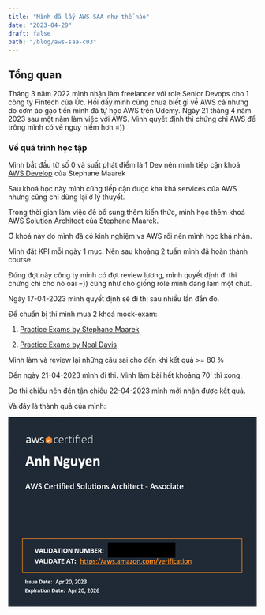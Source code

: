 ```yaml
---
title: "Mình đã lấy AWS SAA như thế nào"
date: "2023-04-29"
draft: false
path: "/blog/aws-saa-c03"
---
```


## Tổng quan

Tháng 3 năm 2022 mình nhận làm freelancer với role Senior Devops cho 1 công ty Fintech của Úc. Hồi đấy mình cũng chưa biết gì về AWS cả nhưng do cơm áo gạo tiền mình đã tự học AWS trên Udemy.
Ngày 21 tháng 4 năm 2023 sau một năm làm việc với AWS. Mình quyết định thi chứng chỉ AWS để trông mình có vẻ nguy hiểm hơn =))

### Về quá trình học tập

Mình bắt đầu từ số 0 và suất phát điểm là 1 Dev nên mình tiếp cận khoá [AWS Develop](https://www.udemy.com/course/aws-certified-developer-associate-dva-c01/) của Stephane Maarek

Sau khoá học này mình cũng tiếp cận được kha khá services của AWS nhưng cũng chỉ dừng lại ở lý thuyết.

Trong thời gian làm việc để bổ sung thêm kiến thức, mình học thêm khoá [AWS Solution Architect](https://www.udemy.com/course/aws-certified-solutions-architect-associate-saa-c03/) của Stephane Maarek.

Ở khoá này do mình đã có kinh nghiệm vs AWS rồi nên mình học khá nhàn.

Mình đặt KPI mỗi ngày 1 mục. Nên sau khoảng 2 tuần mình đã hoàn thành course.

Đúng đợt này công ty mình có đợt review lương, mình quyết định đi thi chứng chỉ cho nó oai =)) cũng như cho giống role mình đang làm một chút.

Ngày 17-04-2023 mình quyết định sẽ đi thi sau nhiều lần đắn đo.

Để chuẩn bị thi mình mua 2 khoá mock-exam:

1. [Practice Exams by Stephane Maarek](https://www.udemy.com/course/practice-exams-aws-certified-solutions-architect-associate/)

2. [Practice Exams by Neal Davis](https://www.udemy.com/course/aws-certified-solutions-architect-associate-practice-tests-k/)

Mình làm và review lại những câu sai cho đến khi kết quả >= 80 %

Đến ngày 21-04-2023 mình đi thi. Mình làm bài hết khoảng 70' thì xong.

Do thi chiều nên đến tận chiều 22-04-2023 mình mới nhận được kết quả.

Và đây là thành quả của mình:

![certificated](../images/aws-saa-c03.png)